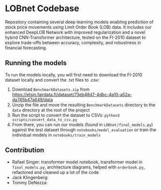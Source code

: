 # LOBnet Codebase

Repository containing several deep learning models enabling prediction of stock price movements using Limit Order Book (LOB) data. It includes our enhanced DeepLOB Network with improved regularization and a novel hybrid CNN-Transformer architecture, tested on the FI-2010 dataset to explore trade-offs between accuracy, complexity, and robustness in financial forecasting.

## Running the models

To run the models locally, you will first need to download the FI-2010 dataset locally and convert the .txt files to .csv:

1. Download `BenchmarkDatasets.zip` from https://etsin.fairdata.fi/dataset/73eb48d7-4dbc-4a10-a52a-da745b47a649/data
2. Unzip the file and move the resulting `BenchmarkDatasets` directory to the `data` directory at the root of the project
3. Run the script to convert the dataset to CSVs: `python3 scripts/convert_data_to_csv.py`
4. From there, you can run our models (found in `LOBnet/final_models.py`) against the test dataset through `notebooks/model_evaluation` or train the individual models in `notebooks/train_models`

## Contribution

- Rafael Singer: transformer model notebook, transformer model in `final_models.py`, architecture diagrams, helped with `orderbook.py`, refactored and cleaned up a lot of the code
- Jack Klingenberg:
- Tommy DeNezza:
